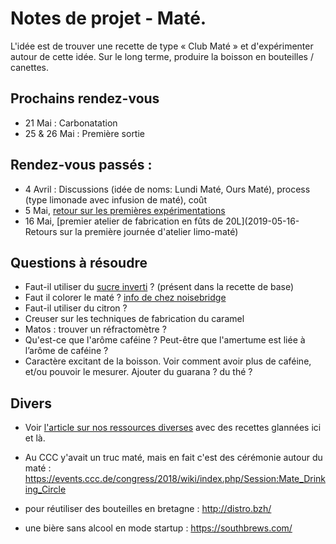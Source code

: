 # Notes de projet - Maté.

L'idée est de trouver une recette de type « Club Maté » et d'expérimenter autour de cette idée. Sur le long terme, produire la boisson en bouteilles / canettes.

## Prochains rendez-vous

- 21 Mai : Carbonatation
- 25 & 26 Mai : Première sortie

## Rendez-vous passés :

- 4 Avril : Discussions (idée de noms: Lundi Maté, Ours Maté), process (type limonade avec infusion de maté), coût
- 5 Mai, [retour sur les premières expérimentations](2019-05-05-experimentation-et-retours.md)
- 16 Mai, [premier atelier de fabrication en fûts de 20L](2019-05-16-Retours sur la première journée d'atelier limo-maté)

## Questions à résoudre

- Faut-il utiliser du [sucre inverti](https://fr.wikipedia.org/wiki/Sucre_inverti) ? (présent dans la recette de base)
- Faut il colorer le maté ? [info de chez noisebridge](https://www.noisebridge.net/wiki/Sudo_pop#Experiment_Series_.232)
- Faut-il utiliser du citron ?
- Creuser sur les techniques de fabrication du caramel
- Matos : trouver un réfractomètre ?
- Qu'est-ce que l'arôme caféine ? Peut-être que l'amertume est liée à l’arôme de caféine ?
- Caractère excitant de la boisson. Voir comment avoir plus de caféine, et/ou pouvoir le mesurer. Ajouter du guarana ? du thé ?

## Divers

- Voir [l'article sur nos ressources diverses]() avec des recettes glannées ici et là.
- Au CCC y'avait un truc maté, mais en fait c'est des cérémonie autour du maté : https://events.ccc.de/congress/2018/wiki/index.php/Session:Mate_Drinking_Circle

- pour réutiliser des bouteilles en bretagne : http://distro.bzh/
- une bière sans alcool en mode startup : https://southbrews.com/